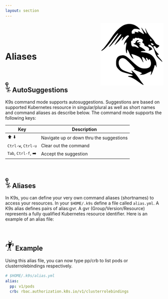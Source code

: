 ```yaml
---
layout: section
---
```


[<img src="/assets/sections/dragon_1.png" align="right" width="200" height="auto"/>](/)

<br/>
<br/>
<br/>

# Aliases

<br/>

## <img src="/assets/sections/overview.png" width="auto" height="32"/> AutoSuggestions

K9s command mode supports autosuggestions. Suggestions are based on supported Kubernetes resource in singular/plural as well as short names and command aliases as describe below. The command mode supports the following keys:

| Key                 | Description                              |
| ------------------- | ---------------------------------------- |
| ⬆️ ⬇️               | Navigate up or down thru the suggestions |
| `Ctrl-w`, `Ctrl-u`  | Clear out the command                    |
| `Tab`, `Ctrl-f`, ➡️ | Accept the suggestion                    |

<br/>

## <img src="/assets/sections/overview.png" width="auto" height="32"/> Aliases

In K9s, you can define your very own command aliases (shortnames) to access your resources. In your `$HOME/.k9s` define a file called `alias.yml`. A K9s alias defines pairs of alias:gvr. A gvr (Group/Version/Resource) represents a fully qualified Kubernetes resource identifier. Here is an example of an alias file:


<br/>

## <img src="/assets/sections/examples.png" width="auto" height="32"/> Example

Using this alias file, you can now type pp/crb to list pods or clusterrolebindings respectively.

```yaml
# $HOME/.k9s/alias.yml
alias:
  pp: v1/pods
  crb: rbac.authorization.k8s.io/v1/clusterrolebindings
```